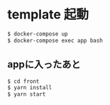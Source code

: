 # template 起動

```bash
$ docker-compose up
$ docker-compose exec app bash
```

## appに入ったあと
```bash
$ cd front
$ yarn install
$ yarn start
```